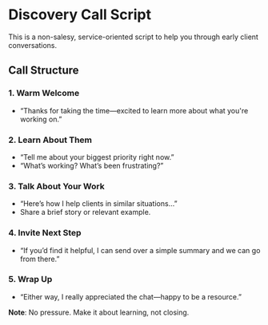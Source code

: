 # Discovery Call Script

This is a non-salesy, service-oriented script to help you through early client conversations.

## Call Structure

### 1. **Warm Welcome**
- “Thanks for taking the time—excited to learn more about what you're working on.”

### 2. **Learn About Them**
- “Tell me about your biggest priority right now.”
- “What’s working? What’s been frustrating?”

### 3. **Talk About Your Work**
- “Here’s how I help clients in similar situations…”
- Share a brief story or relevant example.

### 4. **Invite Next Step**
- “If you’d find it helpful, I can send over a simple summary and we can go from there.”

### 5. **Wrap Up**
- “Either way, I really appreciated the chat—happy to be a resource.”

**Note**: No pressure. Make it about learning, not closing.
